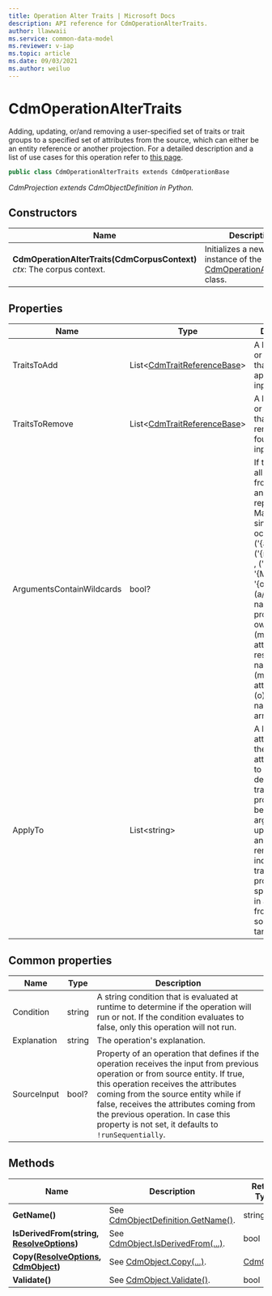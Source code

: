```yaml
---
title: Operation Alter Traits | Microsoft Docs
description: API reference for CdmOperationAlterTraits.
author: llawwaii
ms.service: common-data-model
ms.reviewer: v-iap 
ms.topic: article
ms.date: 09/03/2021
ms.author: weiluo
---
```


# CdmOperationAlterTraits

Adding, updating, or/and removing a user-specified set of traits or trait groups to a specified set of attributes from the source, which can either be an entity reference or another projection. For a detailed description and a list of use cases for this operation refer to [this page](../../../../sdk/projections/altertraits.md).

```csharp
public class CdmOperationAlterTraits extends CdmOperationBase
```

*CdmProjection extends CdmObjectDefinition in Python.*

## Constructors

|Name|Description|
|---|---|
|**CdmOperationAlterTraits(CdmCorpusContext)**<br/>*ctx*: The corpus context.<br/>|Initializes a new instance of the [CdmOperationAlterTraits](altertraits.md) class.|

## Properties

|Name|Type|Description|
|---|---|---|
|TraitsToAdd|List\<[CdmTraitReferenceBase](..\traitreferencebase.md)>|A list of traits or trait groups that will be applied on the input.
|TraitsToRemove|List\<[CdmTraitReferenceBase](..\traitreferencebase.md)>|A list of traits or trait groups that will be removed (if found) on the input.
|ArgumentsContainWildcards|bool?|If true, checks all arguments from all traits and performs replacement. May contain a single occurrence of ('{a} or 'A'), ('{m}' or '{M}') , ('{mo}' or '{Mo}'), and '{o}' for the (a/A)ttribute name of the projection owner, any (m/M)ember attributes' resolved names, any (m/M)ember attributes' (o)riginal names, and array (o)rdinal.
|ApplyTo|List\<string>|A list of attributes from the input attributes set to which traits defined in traitsToAdd property will be added (or arguments updated) and/or removed as indicated in traitsToRemove property. If not specified, traits in all attributes from the source will be targeted.

## Common properties

|Name|Type|Description|
|---|---|---|
|Condition|string|A string condition that is evaluated at runtime to determine if the operation will run or not. If the condition evaluates to false, only this operation will not run.
|Explanation|string|The operation's explanation.
|SourceInput|bool?|Property of an operation that defines if the operation receives the input from previous operation or from source entity. If true, this operation receives the attributes coming from the source entity while if false, receives the attributes coming from the previous operation. In case this property is not set, it defaults to `!runSequentially`.

## Methods

|Name|Description|Return Type|
|---|---|---|
|**GetName()**|See [CdmObjectDefinition.GetName()](../cdmobjectdefinition.md#methods).|string|
|**IsDerivedFrom(string, [ResolveOptions](../../utilities/resolveoptions.md))**|See  [CdmObject.IsDerivedFrom(...)](../cdmobject.md#methods).|bool|
|**Copy([ResolveOptions](../../utilities/resolveoptions.md), [CdmObject](../cdmobject.md))**|See [CdmObject.Copy(...)](../cdmobject.md#methods).|[CdmObject](../cdmobject.md)|
|**Validate()**|See [CdmObject.Validate()](../cdmobject.md#methods).|bool|
